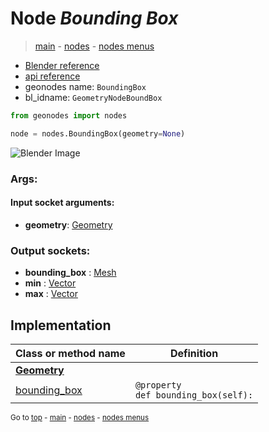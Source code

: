 # Node *Bounding Box*

> [main](../index.md) - [nodes](nodes.md) - [nodes menus](nodes_menus.md)

- [Blender reference](https://docs.blender.org/manual/en/latest/modeling/geometry_nodes/geometry/bounding_box.html)
- [api reference](https://docs.blender.org/api/current/bpy.types.GeometryNodeBoundBox.html)
- geonodes name: `BoundingBox`
- bl_idname: `GeometryNodeBoundBox`

```python
from geonodes import nodes

node = nodes.BoundingBox(geometry=None)
```

![Blender Image](https://docs.blender.org/manual/en/latest/_images/node-types_GeometryNodeBoundBox.webp)

### Args:

#### Input socket arguments:

- **geometry**: [Geometry](Geometry.md)

### Output sockets:

- **bounding_box** : [Mesh](Mesh.md)
- **min** : [Vector](Vector.md)
- **max** : [Vector](Vector.md)

## Implementation

| Class or method name | Definition |
|----------------------|------------|
| **[Geometry](Geometry.md)** |
| [bounding_box](Geometry.md#bounding_box) | `@property`<br> `def bounding_box(self):` |

<sub>Go to [top](#node-Bounding-Box) - [main](../index.md) - [nodes](nodes.md) - [nodes menus](nodes_menus.md)</sub>

